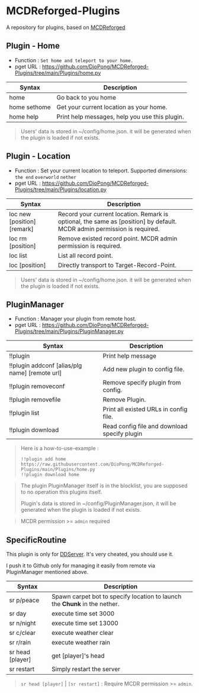 # MCDReforged-Plugins

A repository for plugins, based on [MCDReforged](https://github.com/Fallen-Breath/MCDReforged)

## Plugin - Home

- Function : `Set home and teleport to your home.`
- pget URL : https://github.com/DioPong/MCDReforged-Plugins/tree/main/Plugins/home.py

| Syntax       | Description                                    |
| ------------ | ---------------------------------------------- |
| home         | Go back to you home                            |
| home sethome | Get your current location as your home.        |
| home help    | Print help messages, help you use this plugin. |

> Users' data is stored in ~/config/home.json. it will be generated when the plugin is loaded if not exists.


## Plugin - Location

- Function : Set your current location to teleport. Supported dimensions: `the end`  `overworld`  `nether`
- pget URL : https://github.com/DioPong/MCDReforged-Plugins/tree/main/Plugins/location.py

| Syntax | Description |
| -------- | -------- |
| loc new [position] [remark] | Record your current location. Remark is optional, the same as [position] by default. MCDR admin permission is required. |
| loc rm [position] | Remove existed record point. MCDR admin permission is required. |
| loc list | List all record point. |
| loc [position] | Directly transport to Target-Record-Point. |

> Users' data is stored in ~/config/home.json. it will be generated when the plugin is loaded if not exists.

## PluginManager

- Function : Manager your plugin from remote host.
- pget URL : https://github.com/DioPong/MCDReforged-Plugins/tree/main/Plugins/PluginManager.py

| Syntax                                         | Description                    |
| ---------------------------------------------- | ------------------------------ |
|!!plugin|Print help message|
| !!plugin addconf [alias/plg name] [remote url] | Add new plugin to config file. |
|!!plugin removeconf|Remove specify plugin from config.|
|!!plugin removefile|Remove Plugin.|
|!!plugin list|Print all existed URLs in config file.|
|!!plugin download|Read config file and download specify plugin|

> Here is a how-to-use-example :
>```Minecraft
> !!plugin add home https://raw.githubusercontent.com/DioPong/MCDReforged-Plugins/main/Plugins/home.py
> !!plugin download home
>```

> The plugin PluginManager itself is in the blocklist, you are supposed to no operation this plugins itself.
>
> Plugin's data is stored in ~/config/PluginManager.json, it will be generated when the plugin is loaded if not exists.

> MCDR permission >= `admin` required

## SpecificRoutine

This plugin is only for [DDServer](https://minecraft.diopong.top/). It's very cheated, you should use it.

I push it to Github only for managing it easily from remote via PluginManager mentioned above.

| Syntax     | Description                                                 |
| ---------- | ------------------------------------------------------------ |
| sr p/peace | Spawn carpet bot to specify location to launch the **Chunk** in the nether. |
|sr day|execute time set 3000|
|sr n/night|execute time set 13000|
|sr c/clear|execute weather clear|
|sr r/rain|execute weather rain|
|sr head [player]|get [player]'s head|
|sr restart|Simply restart the server|

> `sr head [player]` | `[sr restart]` : Require MCDR permission >= `admin`.